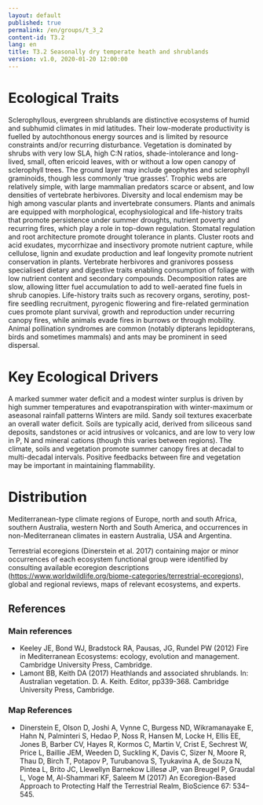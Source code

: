 ```yaml
---
layout: default
published: true
permalink: /en/groups/t_3_2
content-id: T3.2
lang: en
title: T3.2 Seasonally dry temperate heath and shrublands
version: v1.0, 2020-01-20 12:00:00
---
```

# Ecological Traits
 
Sclerophyllous, evergreen shrublands are distinctive ecosystems of humid and subhumid climates in mid latitudes. Their low-moderate productivity is fuelled by autochthonous energy sources and is limited by resource constraints and/or recurring disturbance. Vegetation is dominated by shrubs with very low SLA, high C:N ratios, shade-intolerance and long-lived, small, often ericoid leaves, with or without a low open canopy of sclerophyll trees. The ground layer may include geophytes and sclerophyll graminoids, though less commonly ‘true grasses’. Trophic webs are relatively simple, with large mammalian predators scarce or absent, and low densities of vertebrate herbivores. Diversity and local endemism may be high among vascular plants and invertebrate consumers. Plants and animals are equipped with morphological, ecophysiological and life-history traits that promote persistence under summer droughts, nutrient poverty and recurring fires, which play a role in top-down regulation. Stomatal regulation and root architecture promote drought tolerance in plants. Cluster roots and acid exudates, mycorrhizae and insectivory promote nutrient capture, while cellulose, lignin and exudate production and leaf longevity promote nutrient conservation in plants. Vertebrate herbivores and granivores possess specialised dietary and digestive traits enabling consumption of foliage with low nutrient content and secondary compounds. Decomposition rates are slow, allowing litter fuel accumulation to add to well-aerated fine fuels in shrub canopies.  Life-history traits  such as recovery organs, serotiny, post-fire seedling recruitment, pyrogenic flowering and fire-related germination cues promote plant survival, growth and reproduction under recurring canopy fires, while animals evade fires in burrows or through mobility. Animal pollination syndromes are common (notably dipterans lepidopterans, birds and sometimes mammals) and ants may be prominent in seed dispersal.
 
# Key Ecological Drivers
 
A marked summer water deficit and a modest winter surplus is driven by high summer temperatures and evapotranspiration with winter-maximum or aseasonal rainfall patterns Winters are mild. Sandy soil textures exacerbate an overall water deficit. Soils are typically acid, derived from siliceous sand deposits, sandstones or acid intrusives or volcanics, and are low to very low in P, N and mineral cations (though this varies between regions). The climate, soils and vegetation promote summer canopy fires at decadal to multi-decadal intervals. Positive feedbacks between fire and vegetation may be important in maintaining flammability.
 
# Distribution
 
Mediterranean-type climate regions of Europe, north and south Africa, southern Australia, western North and South America, and occurrences in non-Mediterranean climates in eastern Australia, USA and Argentina.

Terrestrial ecoregions (Dinerstein et al. 2017) containing major or minor occurrences of each ecosystem functional group were identified by consulting available ecoregion descriptions (https://www.worldwildlife.org/biome-categories/terrestrial-ecoregions), global and regional reviews, maps of relevant ecosystems, and experts.

## References
### Main references
* Keeley JE, Bond WJ, Bradstock RA, Pausas, JG, Rundel PW (2012) Fire in Mediterranean Ecosystems: ecology, evolution and management. Cambridge University Press, Cambridge.
* Lamont BB, Keith DA (2017) Heathlands and associated shrublands. In: Australian vegetation. D. A. Keith. Editor, pp339-368. Cambridge University Press, Cambridge.
### Map References
* Dinerstein E, Olson D, Joshi A, Vynne C, Burgess ND, Wikramanayake E, Hahn N, Palminteri S, Hedao P, Noss R, Hansen M, Locke H, Ellis EE, Jones B, Barber CV, Hayes R, Kormos C, Martin V, Crist E, Sechrest W, Price L, Baillie JEM, Weeden D, Suckling K, Davis C, Sizer N, Moore R, Thau D, Birch T, Potapov P, Turubanova S, Tyukavina A, de Souza N, Pintea L, Brito JC, Llewellyn Barnekow Lillesø JP, van Breugel P, Graudal L, Voge M, Al-Shammari KF, Saleem M (2017) An Ecoregion-Based Approach to Protecting Half the Terrestrial Realm, BioScience 67: 534–545.
